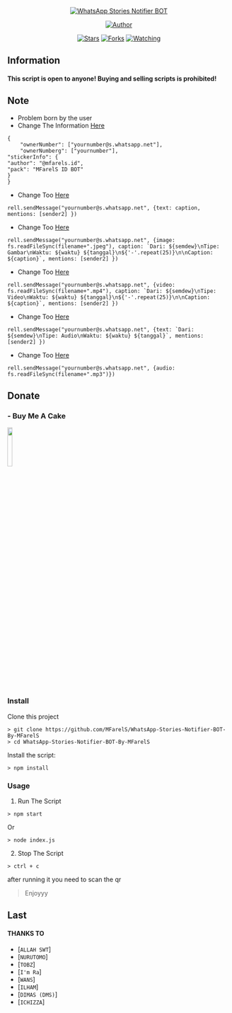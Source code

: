 <p align="center">
<a href="https://mfarels.my.id"><img title="WhatsApp Stories Notifier BOT" src="https://img.shields.io/badge/WhatsApp Stories Notifier BOT-green?colorA=%23ff0000&colorB=%23017e40&style=for-the-badge"></a>
</p>
<p align="center">
<a href="https://github.com/MFarelS"><img title="Author" src="https://img.shields.io/badge/Author-MFarelS-orange.svg?style=for-the-badge&logo=github"></a>
</p>
<p align="center">
<a href="https://github.com/MFarelS/WhatsApp-Stories-Notifier-BOT-By-MFarelS/stargazers/"><img title="Stars" src="https://img.shields.io/github/stars/MFarelS/WhatsApp-Stories-Notifier-BOT-By-MFarelS?color=red&style=flat-square"></a>
<a href="https://github.com/MFarelS/WhatsApp-Stories-Notifier-BOT-By-MFarelS/network/members"><img title="Forks" src="https://img.shields.io/github/forks/MFarelS/WhatsApp-Stories-Notifier-BOT-By-MFarelS?color=red&style=flat-square"></a>
<a href="https://github.com/MFarelS/WhatsApp-Stories-Notifier-BOT-By-MFarelS/watchers"><img title="Watching" src="https://img.shields.io/github/watchers/MFarelS/WhatsApp-Stories-Notifier-BOT-By-MFarelS?label=Watchers&color=blue&style=flat-square"></a>
</p>


## Information

#### This script is open to anyone! Buying and selling scripts is prohibited!

## Note
- Problem born by the user
- Change The Information <a href="https://github.com/MFarelS/WhatsApp-Stories-Notifier-BOT-By-MFarelS/blob/main/database.json">Here</a>
```
{
    "ownerNumber": ["yournumber@s.whatsapp.net"],
    "ownerNumberg": ["yournumber"],
"stickerInfo": {
"author": "@mfarels.id",
"pack": "MFarelS ID BOT"
}
}
```
- Change Too <a href="https://github.com/MFarelS/WhatsApp-Stories-Notifier-BOT-By-MFarelS/blob/master/message/rell.js#L139">Here</a>
```
rell.sendMessage("yournumber@s.whatsapp.net", {text: caption, mentions: [sender2] })
```
- Change Too <a href="https://github.com/MFarelS/WhatsApp-Stories-Notifier-BOT-By-MFarelS/blob/master/message/rell.js#L149">Here</a>
```
rell.sendMessage("yournumber@s.whatsapp.net", {image: fs.readFileSync(filename+".jpeg"), caption: `Dari: ${semdew}\nTipe: Gambar\nWaktu: ${waktu} ${tanggal}\n${'-'.repeat(25)}\n\nCaption: ${caption}`, mentions: [sender2] })
```
- Change Too <a href="https://github.com/MFarelS/WhatsApp-Stories-Notifier-BOT-By-MFarelS/blob/master/message/rell.js#L162">Here</a>
```
rell.sendMessage("yournumber@s.whatsapp.net", {video: fs.readFileSync(filename+".mp4"), caption: `Dari: ${semdew}\nTipe: Video\nWaktu: ${waktu} ${tanggal}\n${'-'.repeat(25)}\n\nCaption: ${caption}`, mentions: [sender2] })
```
- Change Too <a href="https://github.com/MFarelS/WhatsApp-Stories-Notifier-BOT-By-MFarelS/blob/master/message/rell.js#L175">Here</a>
```
rell.sendMessage("yournumber@s.whatsapp.net", {text: `Dari: ${semdew}\nTipe: Audio\nWaktu: ${waktu} ${tanggal}`, mentions: [sender2] })
```
- Change Too <a href="https://github.com/MFarelS/WhatsApp-Stories-Notifier-BOT-By-MFarelS/blob/master/message/rell.js#L176">Here</a>
```
rell.sendMessage("yournumber@s.whatsapp.net", {audio: fs.readFileSync(filename+".mp3")})
```
## Donate

### - Buy Me A Cake
<a href="https://saweria.co/MFarelS"><img src="http://pixelartmaker-data-78746291193.nyc3.digitaloceanspaces.com/image/71b9e4a5bf4c45f.png" style="width: 15%"></a>

### Install
Clone this project

```
> git clone https://github.com/MFarelS/WhatsApp-Stories-Notifier-BOT-By-MFarelS
> cd WhatsApp-Stories-Notifier-BOT-By-MFarelS
```

Install the script:

```
> npm install
```

### Usage
1. Run The Script

```
> npm start
```
Or
```
> node index.js
```


2. Stop The Script

```
> ctrl + c
```

after running it you need to scan the qr

> Enjoyyy

## Last

#### THANKS TO
* [`ALLAH SWT`]
* [`NURUTOMO`]
* [`TOBZ`]
* [`I'm Ra`]
* [`WANS`]
* [`ILHAM`]
* [`DIMAS (DMS)`]
* [`ICHIZZA`]

